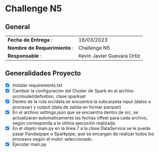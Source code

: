 # Challenge N5



## General
|  |  |
|-----------------------|:--------------|
| **Fecha de Entrega** : |16/03/2023 |
| **Nombre de Requerimiento** :|	Challenge N5|
|**Responsable** :|	Kevin Javier Guevara Ortiz|


## Generalidades Proyecto

- [x] Instalar requirements.txt
- [x] Cambiar la configuración del Cluster de Spark en el archivo src/model/definition, clase sparkset
- [x] Dentro de la ruta src/data se encuentra la subcarpeta input (datos a procesar) y output (data de salida en formar parquet)
- [x] En el archivo settings.json que se encuentra dentro de src, se actualizaran automaticamente las fechas offset para cada archivo, según corresponda a la última ejecución realizada.
- [x] En el objeto main.py en la línea 7 a la clase DataService se le puede pasar Pandaspipe o Sparkpipe, que se encargan de realizar todos los procesos según el motor seleccionado.
- [x] Ejecutar main.py
